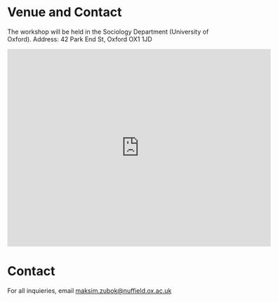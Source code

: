 # Venue and Contact 

The workshop will be held in the Sociology Department (University of Oxford). 
Address: 42 Park End St, Oxford OX1 1JD

<iframe src="https://www.google.com/maps/embed?pb=!1m18!1m12!1m3!1d519.2353084123006!2d-1.2645031696096403!3d51.752909072670654!2m3!1f0!2f0!3f0!3m2!1i1024!2i768!4f13.1!3m3!1m2!1s0x4876c757ec7e4397%3A0x32ecdfb733280012!2sDepartment%20of%20Sociology!5e0!3m2!1sde!2suk!4v1690200593211!5m2!1sde!2suk" width="600" height="450" style="border:0;" allowfullscreen="" loading="lazy" referrerpolicy="no-referrer-when-downgrade"></iframe>


# Contact 

For all inquieries, email [maksim.zubok@nuffield.ox.ac.uk](mailto:maksim.zubok@nuffield.ox.ac.uk)
